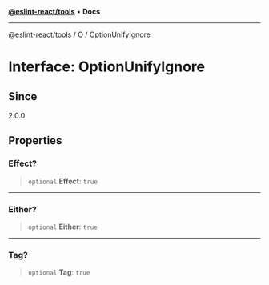 [**@eslint-react/tools**](../../../README.md) • **Docs**

***

[@eslint-react/tools](../../../README.md) / [O](../README.md) / OptionUnifyIgnore

# Interface: OptionUnifyIgnore

## Since

2.0.0

## Properties

### Effect?

> `optional` **Effect**: `true`

***

### Either?

> `optional` **Either**: `true`

***

### Tag?

> `optional` **Tag**: `true`
